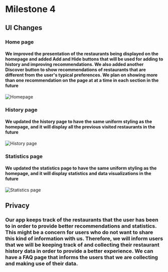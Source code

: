 # Milestone 4

## UI Changes

### Home page
#### We improved the presentation of the restaurants being displayed on the homepage and added Add and Hide buttons that will be used for adding to history and improving recommendations. We also added another Discover button to show recommendations of restaurants that are different from the user's typical preferences. We plan on showing more than one recommendation on the page at at a time in each section in the future 
![Homepage](https://github.com/ruan-andy/COGS121/blob/master/milestone4/homepage.png)


### History page
#### We updated the history page to have the same uniform styling as the homepage, and it will display all the previous visited restaurants in the future
![History page](https://github.com/ruan-andy/COGS121/blob/master/milestone4/history.png)




### Statistics page
#### We updated the statistics page to have the same uniform styling as the homepage, and it will display statistics and data visualizations in the future
![Statistics page](https://github.com/ruan-andy/COGS121/blob/master/milestone4/statistics.png)




## Privacy

### Our app keeps track of the restaurants that the user has been to in order to provide better recommendations and statistics. This might be a concern for users who do not want to share this kind of information with us. Therefore, we will inform users that we will be keeping track of and collecting their restaurant history data in order to provide a better experience. We can have a FAQ page that informs the users that we are collecting and making use of their data.
<!-- ## Frontend

## Backend -->
